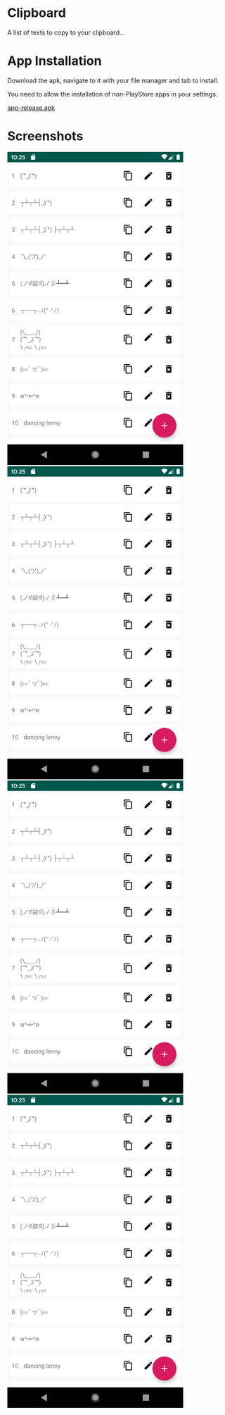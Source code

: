# Clipboard
A list of texts to copy to your clipboard...
# App Installation
Download the apk, navigate to it with your file manager and tab to install.

You need to allow the installation of non-PlayStore apps in your settings.

[app-release.apk](app/release/app-release.apk)
# Screenshots
<img src="screenshots/screenshot-1.png" title="screenshot 1 - list" width="400"> <img src="screenshots/screenshot-1.png" title="screenshot 2 - add dialog" width="400">
<img src="screenshots/screenshot-1.png" title="screenshot 3 - edit dialog" width="400"> <img src="screenshots/screenshot-1.png" title="screenshot 4 - remove dialog" width="400">
